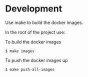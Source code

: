 # Development


Use make to build the docker images.

In the root of the project use:

To build the docker images
```
$ make images
```

To push the docker images up
```
$ make push-all-images
```


